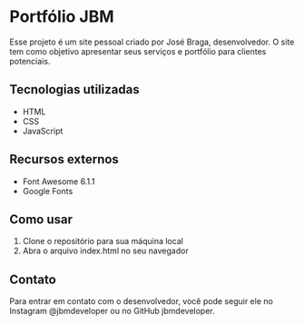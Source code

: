 # Portfólio JBM
Esse projeto é um site pessoal criado por José Braga, desenvolvedor. O site tem como objetivo apresentar seus serviços e portfólio para clientes potenciais.

## Tecnologias utilizadas
- HTML
- CSS
- JavaScript

## Recursos externos
- Font Awesome 6.1.1
- Google Fonts

## Como usar
1. Clone o repositório para sua máquina local
2. Abra o arquivo index.html no seu navegador

## Contato
Para entrar em contato com o desenvolvedor, você pode seguir ele no Instagram @jbmdeveloper ou no GitHub jbmdeveloper.
